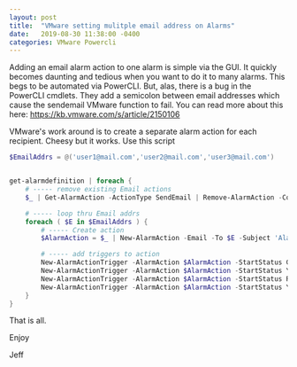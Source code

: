 ```yaml
---
layout: post
title:  "VMware setting mulitple email address on Alarms"
date:   2019-08-30 11:38:00 -0400
categories: VMware Powercli
---
```


Adding an email alarm action to one alarm is simple via the GUI.  It quickly becomes daunting and tedious when you want to do it to many alarms.  This begs to be automated via PowerCLI.  But, alas, there is a bug in the PowerCLI cmdlets.  They add a semicolon between email addresses which cause the sendemail VMware function to fail.  You can read more about this here: https://kb.vmware.com/s/article/2150106


VMware's work around is to create a separate alarm action for each recipient.  Cheesy but it works.  Use this script

```Powershell
$EmailAddrs = @('user1@mail.com','user2@mail.com','user3@mail.com')


get-alarmdefinition | foreach {
    # ----- remove existing Email actions
    $_ | Get-AlarmAction -ActionType SendEmail | Remove-AlarmAction -Confirm:$False

    # ----- loop thru Email addrs
    foreach ( $E in $EmailAddrs ) {
        # ----- Create action
        $AlarmAction = $_ | New-AlarmAction -Email -To $E -Subject 'Alarm {alarmName} on Virtual Machine : {targetName} is {newStatus}' 

        # ----- add triggers to action
        New-AlarmActionTrigger -AlarmAction $AlarmAction -StartStatus Green -EndStatus Yellow -Repeat:$False -ErrorAction SilentlyContinue
        New-AlarmActionTrigger -AlarmAction $AlarmAction -StartStatus Yellow -EndStatus Red -Repeat:$False -ErrorAction SilentlyContinue
        New-AlarmActionTrigger -AlarmAction $AlarmAction -StartStatus Red -EndStatus Yellow -Repeat:$False -ErrorAction SilentlyContinue
        New-AlarmActionTrigger -AlarmAction $AlarmAction -StartStatus Yellow -EndStatus Green -Repeat:$False -ErrorAction SilentlyContinue
    }
}
```

That is all.

Enjoy

Jeff